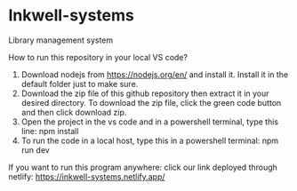 # Inkwell-systems
Library management system

How to run this repository in your local VS code?
1. Download nodejs from https://nodejs.org/en/ and install it. Install it in the default folder just to make sure.
2. Download the zip file of this github repository then extract it in your desired directory. To download the zip file, click the green code button and then click download zip.
4. Open the project in the vs code and in a powershell terminal, type this line: npm install
5. To run the code in a local host, type this in a powershell terminal: npm run dev

If you want to run this program anywhere: click our link deployed through netlify:
https://inkwell-systems.netlify.app/
